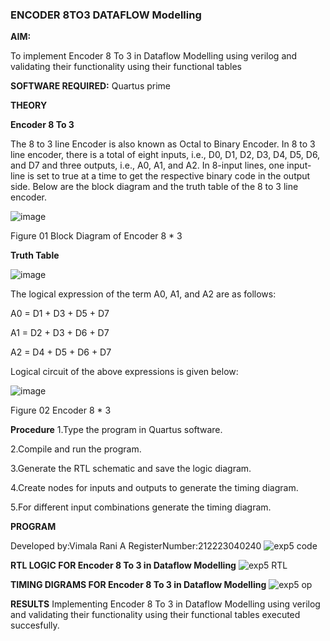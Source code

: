 ### ENCODER 8TO3 DATAFLOW Modelling

**AIM:**

To implement  Encoder 8 To 3 in Dataflow Modelling using verilog and validating their functionality using their functional tables

**SOFTWARE REQUIRED:** Quartus prime

**THEORY**

**Encoder 8 To 3**

The 8 to 3 line Encoder is also known as Octal to Binary Encoder. In 8 to 3 line encoder, there is a total of eight inputs, i.e., D0, D1, D2, D3, D4, D5, D6, and D7 and three outputs, i.e., A0, A1, and A2. In 8-input lines, one input-line is set to true at a time to get the respective binary code in the output side. Below are the block diagram and the truth table of the 8 to 3 line encoder.

![image](https://github.com/naavaneetha/ENCODER8TO3DATAFLOW/assets/154305477/0bc242c1-eb9e-4c47-afe5-30428470efc3)

Figure 01  Block Diagram of Encoder 8 * 3

**Truth Table**

![image](https://github.com/naavaneetha/ENCODER8TO3DATAFLOW/assets/154305477/35496b14-ae6e-4cd1-9abd-d6736b576575)

The logical expression of the term A0, A1, and A2 are as follows:

A0 = D1 + D3 + D5 + D7

A1 = D2 + D3 + D6 + D7

A2 = D4 + D5 + D6 + D7

Logical circuit of the above expressions is given below:

![image](https://github.com/naavaneetha/ENCODER8TO3DATAFLOW/assets/154305477/95acaee6-c873-4c75-89eb-ef09fb158053)

Figure 02  Encoder 8 * 3

**Procedure**
1.Type the program in Quartus software.


2.Compile and run the program.


3.Generate the RTL schematic and save the logic diagram.


4.Create nodes for inputs and outputs to generate the timing diagram.


5.For different input combinations generate the timing diagram.

**PROGRAM**

Developed by:Vimala Rani A RegisterNumber:212223040240
![exp5 code](https://github.com/user-attachments/assets/629eb5b9-3382-40db-884f-95dfae17239e)


**RTL LOGIC FOR Encoder 8 To 3 in Dataflow Modelling**
![exp5 RTL](https://github.com/user-attachments/assets/77a66837-f9ba-4891-851f-b0b4cf203ecf)

**TIMING DIGRAMS FOR Encoder 8 To 3 in Dataflow Modelling**
![exp5 op](https://github.com/user-attachments/assets/7c3c22ad-6bad-4577-a1a0-d87d67682ad3)

**RESULTS**
Implementing Encoder 8 To 3 in Dataflow Modelling using verilog and validating their functionality using their functional tables executed succesfully.







